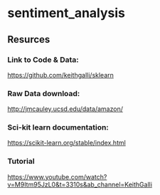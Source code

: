 # sentiment_analysis
## Resurces
### Link to Code & Data: 
https://github.com/keithgalli/sklearn

### Raw Data download:
http://jmcauley.ucsd.edu/data/amazon/

### Sci-kit learn documentation:
https://scikit-learn.org/stable/index.html

### Tutorial 
https://www.youtube.com/watch?v=M9Itm95JzL0&t=3310s&ab_channel=KeithGalli
